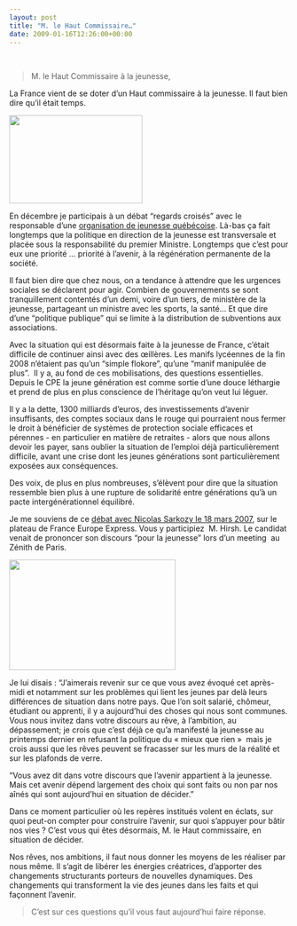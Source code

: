 ```yaml
---
layout: post
title: "M. le Haut Commissaire…"
date: 2009-01-16T12:26:00+00:00
---
```

<div class="main">
		<p>
<br>
</p>
<blockquote>M. le Haut Commissaire à la jeunesse,</blockquote>
	<p>La France vient de se doter d’un Haut commissaire à la jeunesse. Il faut bien dire qu’il était temps.</p>
	<p><a href="/juliecoudry/uploads/2009/01/martin-hirsch1.jpg"><img class="aligncenter size-medium wp-image-260" title="Martin Hirsch" src="/juliecoudry/uploads/2009/01/martin-hirsch1.jpg" alt="" width="240" height="159"></a></p>
	<p>En décembre je participais à un débat “regards croisés” avec le responsable d’une <a href="http://www.placeauxjeunes.qc.ca/fr/default.asp" target="blank">organisation de jeunesse québécoise</a>. Là-bas ça fait longtemps que la politique en direction de la jeunesse est transversale et placée sous la responsabilité du premier Ministre. Longtemps que c’est pour eux une priorité … priorité à l’avenir, à la régénération permanente de la société.</p>
	<p>Il faut bien dire que chez nous, on a tendance à attendre que les urgences sociales se déclarent pour agir. Combien de gouvernements se sont tranquillement contentés d’un demi, voire d’un tiers, de ministère de la jeunesse, partageant un ministre avec les sports, la santé… Et que dire d’une “politique publique” qui se limite à la distribution de subventions aux associations.</p>
	<p>Avec la situation qui est désormais faite à la jeunesse de France, c’était difficile de continuer ainsi avec des œillères. Les manifs lycéennes de la fin 2008 n’étaient pas qu’un “simple flokore”, qu’une “manif manipulée de plus”.  Il y a, au fond de ces mobilisations, des questions essentielles. Depuis le CPE la jeune génération est comme sortie d’une douce léthargie et prend de plus en plus conscience de l’héritage qu’on veut lui léguer.</p>
	<p>Il y a la dette, 1300 milliards d’euros, des investissements d’avenir insuffisants, des comptes sociaux dans le rouge qui pourraient nous fermer le droit à bénéficier de systèmes de protection sociale efficaces et pérennes - en particulier en matière de retraites - alors que nous allons devoir les payer, sans oublier la situation de l’emploi déjà particulièrement difficile, avant une crise dont les jeunes générations sont particulièrement exposées aux conséquences.</p>
	<p>Des voix, de plus en plus nombreuses, s’élèvent pour dire que la situation ressemble bien plus à une rupture de solidarité entre générations qu’à un pacte intergénérationnel équilibré.</p>
	<p>Je me souviens de ce <a href="http://france-europe-express.france3.fr/29183658-fr.php" target="blank">débat avec Nicolas Sarkozy le 18 mars 2007</a>, sur le plateau de France Europe Express. Vous y participiez  M. Hirsh. Le candidat venait de prononcer son discours “pour la jeunesse” lors d’un meeting  au Zénith de Paris.</p>
	<p><a href="/juliecoudry/uploads/2009/01/plafond-deverre.jpg"><img class="aligncenter size-medium wp-image-262" title="plafond de verre" src="/juliecoudry/uploads/2009/01/plafond-deverre-300x199.jpg" alt="" width="300" height="199"></a></p>
	<p>Je lui disais : “J’aimerais revenir sur ce que vous avez évoqué cet après-midi et notamment sur les problèmes qui lient les jeunes par delà leurs différences de situation dans notre pays. Que l’on soit salarié, chômeur, étudiant ou apprenti, il y a aujourd’hui des choses qui nous sont communes. Vous nous invitez dans votre discours au rêve, à l’ambition, au dépassement; je crois que c’est déjà ce qu’a manifesté la jeunesse au printemps dernier en refusant la politique du « mieux que rien »  mais je crois aussi que les rêves peuvent se fracasser sur les murs de la réalité et sur les plafonds de verre.</p>
	<p>“Vous avez dit dans votre discours que l’avenir appartient à la jeunesse. Mais cet avenir dépend largement des choix qui sont faits ou non par nos aînés qui sont aujourd’hui en situation de décider.”</p>
	<p>Dans ce moment particulier où les repères institués volent en éclats, sur quoi peut-on compter pour construire l’avenir, sur quoi s’appuyer pour bâtir nos vies ? C’est vous qui êtes désormais, M. le Haut commissaire, en situation de décider.</p>
	<p>Nos rêves, nos ambitions, il faut nous donner les moyens de les réaliser par nous même. Il s’agit de libérer les énergies créatrices, d’apporter des changements structurants porteurs de nouvelles dynamiques. Des changements qui transforment la vie des jeunes dans les faits et qui façonnent l’avenir.</p>
	<blockquote><p>C’est sur ces questions qu’il vous faut aujourd’hui faire réponse.</p></blockquote>
</div>